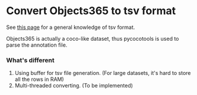 # Convert Objects365 to tsv format

See [this page](https://github.com/microsoft/scene_graph_benchmark/tree/main/tools/mini_tsv) for a general knowledge of tsv format.

Objects365 is actually a coco-like dataset, thus pycocotools is used to parse the annotation file.

### What's different

1. Using buffer for tsv file generation. (For large datasets, it's hard to store all the rows in RAM)
2. Multi-threaded converting. (To be implemented)

